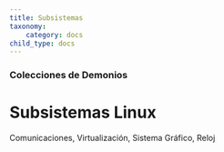 ```yaml
---
title: Subsistemas 
taxonomy:
    category: docs
child_type: docs
---
```


### Colecciones de Demonios

#  Subsistemas Linux

Comunicaciones, Virtualización, Sistema Gráfico, Reloj 
